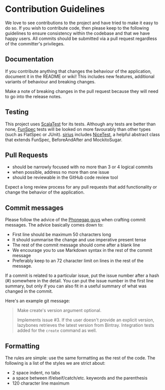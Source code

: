 Contribution Guidelines
=======================

We love to see contributions to the project and have tried to make it easy to
do so. If you wish to contribute code, then please keep to the following guidelines to
ensure consistency within the codebase and that we have happy users.  All commits should be submitted via a pull
request regardless of the committer's privileges.

Documentation
-------------

If you contribute anything that changes the behaviour of the application,
document it in the README or wiki! This includes new features, additional variants
of behaviour and breaking changes.

Make a note of breaking changes in the pull request because they will need
to go into the release notes.

Testing
-------

This project uses [ScalaTest](http://www.scalatest.org/) for its tests. Although
any tests are better than none, [FunSpec](http://doc.scalatest.org/2.0/index.html#org.scalatest.FunSpec) tests will be looked on
more favourably than other types (such as FlatSpec or JUnit).  [sirius](/../..) includes
[NiceTest](/../../blob/master/src/test/scala/com/comcast/xfinity/sirius/NiceTest.scala), a helpful abstract class that
extends FunSpec, BeforeAndAfter and MockitoSugar.

Pull Requests
-------------

* should be narrowly focused with no more than 3 or 4 logical commits
* when possible, address no more than one issue
* should be reviewable in the GitHub code review tool

Expect a long review process for any pull requests that add functionality or change the behavior of the application.

Commit messages
---------------

Please follow the advice of the [Phonegap guys](https://github.com/phonegap/phonegap/wiki/Git-Commit-Message-Format)
when crafting commit messages. The advice basically comes down to:

* First line should be maximum 50 characters long
* It should summarise the change and use imperative present tense
* The rest of the commit message should come after a blank line
* We encourage you to use Markdown syntax in the rest of the commit message
* Preferably keep to an 72 character limit on lines in the rest of the message.

If a commit is related to a particular issue, put the issue number after a
hash (#) somewhere in the detail. You can put the issue number in the first
line summary, but only if you can also fit in a useful summary of what was
changed in the commit.

Here's an example git message:

> Make create's version argument optional.
>
> Implements issue #3. If the user doesn't provide an explicit version,
> lazybones retrieves the latest version from Bintray. Integration tests
> added for the `create` command as well.

Formatting
----------

The rules are simple: use the same formatting as the rest of the code. The
following is a list of the styles we are strict about:

* 2 space indent, no tabs
* a space between if/elseif/catch/etc. keywords and the parenthesis
* 120 character line maximum

